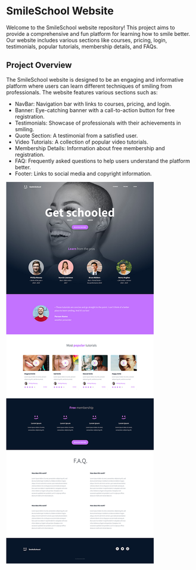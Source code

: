 # SmileSchool Website
Welcome to the SmileSchool website repository! This project aims to provide a comprehensive and fun platform for learning how to smile better. Our website includes various sections like courses, pricing, login, testimonials, popular tutorials, membership details, and FAQs.

## Project Overview
The SmileSchool website is designed to be an engaging and informative platform where users can learn different techniques of smiling from professionals. The website features various sections such as:

- NavBar: Navigation bar with links to courses, pricing, and login.
- Banner: Eye-catching banner with a call-to-action button for free registration.
- Testimonials: Showcase of professionals with their achievements in smiling.
- Quote Section: A testimonial from a satisfied user.
- Video Tutorials: A collection of popular video tutorials.
- Membership Details: Information about free membership and registration.
- FAQ: Frequently asked questions to help users understand the platform better.
- Footer: Links to social media and copyright information.

![preview](1f4cd63ecc3a8c03b0f4309b74aca179e225aabf.jpg)
